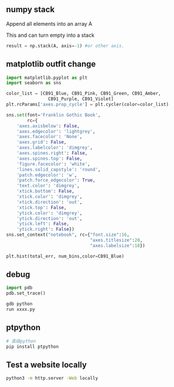 ## numpy stack
Append all elements into an array A

This and  can turn empty into a stack
```python
result = np.stack(A, axis=-1) #or other axis.
```
    
## matplotlib outfit change
```python
import matplotlib.pyplot as plt
import seaborn as sns

color_list = [CB91_Blue, CB91_Pink, CB91_Green, CB91_Amber,
                CB91_Purple, CB91_Violet]
plt.rcParams['axes.prop_cycle'] = plt.cycler(color=color_list)

sns.set(font='Franklin Gothic Book',
        rc={
    'axes.axisbelow': False,
    'axes.edgecolor': 'lightgrey',
    'axes.facecolor': 'None',
    'axes.grid': False,
    'axes.labelcolor': 'dimgrey',
    'axes.spines.right': False,
    'axes.spines.top': False,
    'figure.facecolor': 'white',
    'lines.solid_capstyle': 'round',
    'patch.edgecolor': 'w',
    'patch.force_edgecolor': True,
    'text.color': 'dimgrey',
    'xtick.bottom': False,
    'xtick.color': 'dimgrey',
    'xtick.direction': 'out',
    'xtick.top': False,
    'ytick.color': 'dimgrey',
    'ytick.direction': 'out',
    'ytick.left': False,
    'ytick.right': False})
sns.set_context("notebook", rc={"font.size":16,
                                "axes.titlesize":20,
                                "axes.labelsize":18})

plt.hist(total_err, num_bins,color=CB91_Blue)
```
    
## debug
```python
import pdb
pdb.set_trace()

gdb python
run xxxx.py
```
    
## ptpython
```python
# 高级python
pip install ptpython
```

## Test a website locally
```bash
python3 -m http.server -Web locally
```